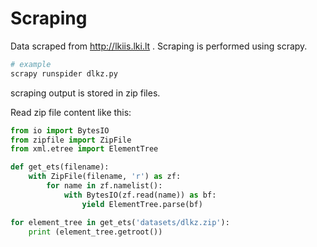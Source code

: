 # Scraping

Data scraped from http://lkiis.lki.lt .
Scraping is performed using scrapy.

```bash
# example
scrapy runspider dlkz.py
```

scraping output is stored in zip files.

Read zip file content like this:

```python
from io import BytesIO
from zipfile import ZipFile
from xml.etree import ElementTree

def get_ets(filename):
    with ZipFile(filename, 'r') as zf:
        for name in zf.namelist():
            with BytesIO(zf.read(name)) as bf:
                yield ElementTree.parse(bf)

for element_tree in get_ets('datasets/dlkz.zip'):
    print (element_tree.getroot())
```